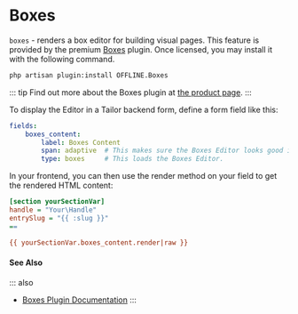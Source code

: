 # Boxes

`boxes` - renders a box editor for building visual pages. This feature is provided by the premium [Boxes](https://octobercms.com/plugin/offline-boxes) plugin. Once licensed, you may install it with the following command.

```bash
php artisan plugin:install OFFLINE.Boxes
```

::: tip
Find out more about the Boxes plugin at [the product page](https://boxes.offline.ch/).
:::

To display the Editor in a Tailor backend form, define a form field like this:

```yaml
fields:
    boxes_content:
        label: Boxes Content
        span: adaptive  # This makes sure the Boxes Editor looks good in Tailor.
        type: boxes     # This loads the Boxes Editor.
```

In your frontend, you can then use the render method on your field to get the rendered HTML content:

```ini
[section yourSectionVar]
handle = "Your\Handle"
entrySlug = "{{ :slug }}"
==

{{ yourSectionVar.boxes_content.render|raw }}
```

#### See Also

::: also
* [Boxes Plugin Documentation](https://docs.boxes.offline.ch/use-cases/usage-in-plugins.html)
:::

